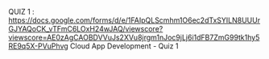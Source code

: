 QUIZ 1 : https://docs.google.com/forms/d/e/1FAIpQLScmhm1O6ec2dTxSYILN8UUUrGJYAQoCK_vTFmC6LOxH24wJAQ/viewscore?viewscore=AE0zAgCAOBDVVuJs2XVu8jrgm1nJoc9jLj6i1dFB7ZmG99tk1hy5RE9q5X-PVuPhvg
Cloud App Development - Quiz 1
